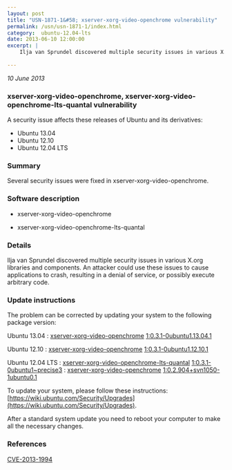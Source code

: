 ```yaml
---
layout: post
title: "USN-1871-1&#58; xserver-xorg-video-openchrome vulnerability"
permalink: /usn/usn-1871-1/index.html
category:  ubuntu-12.04-lts
date: 2013-06-10 12:00:00
excerpt: |
    Ilja van Sprundel discovered multiple security issues in various X.org libraries and components. An attacker could use these issues to cause applications to crash, resulting in a denial of service, or possibly execute arbitrary code. 
    
--- 
```

 
 

*10 June 2013*

### xserver-xorg-video-openchrome, xserver-xorg-video-openchrome-lts-quantal vulnerability

A security issue affects these releases of Ubuntu and its derivatives:

* Ubuntu 13.04
* Ubuntu 12.10
* Ubuntu 12.04 LTS

### Summary

Several security issues were fixed in xserver-xorg-video-openchrome. 

### Software description

* xserver-xorg-video-openchrome 

* xserver-xorg-video-openchrome-lts-quantal 

### Details

Ilja van Sprundel discovered multiple security issues in various X.org libraries and components. An attacker could use these issues to cause applications to crash, resulting in a denial of service, or possibly execute arbitrary code. 

### Update instructions

The problem can be corrected by updating your system to the following package version:

Ubuntu 13.04
 : [xserver-xorg-video-openchrome](https://launchpad.net/ubuntu/+source/xserver-xorg-video-openchrome) <span> [1:0.3.1-0ubuntu1.13.04.1](https://launchpad.net/ubuntu/+source/xserver-xorg-video-openchrome/1:0.3.1-0ubuntu1.13.04.1) </span> 

Ubuntu 12.10
 : [xserver-xorg-video-openchrome](https://launchpad.net/ubuntu/+source/xserver-xorg-video-openchrome) <span> [1:0.3.1-0ubuntu1.12.10.1](https://launchpad.net/ubuntu/+source/xserver-xorg-video-openchrome/1:0.3.1-0ubuntu1.12.10.1) </span> 

Ubuntu 12.04 LTS
 : [xserver-xorg-video-openchrome-lts-quantal](https://launchpad.net/ubuntu/+source/xserver-xorg-video-openchrome-lts-quantal) <span> [1:0.3.1-0ubuntu1~precise3](https://launchpad.net/ubuntu/+source/xserver-xorg-video-openchrome-lts-quantal/1:0.3.1-0ubuntu1~precise3) </span> 
 : [xserver-xorg-video-openchrome](https://launchpad.net/ubuntu/+source/xserver-xorg-video-openchrome) <span> [1:0.2.904+svn1050-1ubuntu0.1](https://launchpad.net/ubuntu/+source/xserver-xorg-video-openchrome/1:0.2.904+svn1050-1ubuntu0.1) </span> 

To update your system, please follow these instructions: [https://wiki.ubuntu.com/Security/Upgrades](https://wiki.ubuntu.com/Security/Upgrades).

After a standard system update you need to reboot your computer to make all the necessary changes. 

### References

 
 [CVE-2013-1994](http://people.ubuntu.com/~ubuntu-security/cve/CVE-2013-1994)
 

